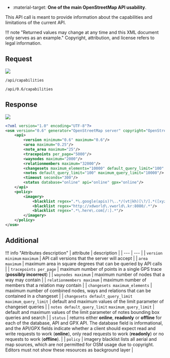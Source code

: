 <div class="grid cards" markdown>

- :material-target: **One of the main OpenStreetMap API usability**.

</div>

This API call is meant to provide information about the capabilities and limitations of the current API.

!!! note "Returned values may change at any time and this XML document only serves as an example."
    Copyright, attribution, and license refers to legal information.

## Request

![](https://img.shields.io/badge/GET-green)

```
/api/capabilities
```

```
/api/0.6/capabilities
```

## Response

![](https://img.shields.io/badge/Response-200%20OK-brightgreen)

``` xml linenums="1" hl_lines="4-21"
<?xml version="1.0" encoding="UTF-8"?>
<osm version="0.6" generator="OpenStreetMap server" copyright="OpenStreetMap and contributors" attribution="https://www.openstreetmap.org/copyright" license="https://opendatacommons.org/licenses/odbl/1-0/">
	<api>
		<version minimum="0.6" maximum="0.6"/>
		<area maximum="0.25"/>
		<note_area maximum="25"/>
		<tracepoints per_page="5000"/>
		<waynodes maximum="2000"/>
		<relationmembers maximum="32000"/>
		<changesets maximum_elements="10000" default_query_limit="100" maximum_query_limit="100"/>
		<notes default_query_limit="100" maximum_query_limit="10000"/>
		<timeout seconds="300"/>
		<status database="online" api="online" gpx="online"/>
	</api>
	<policy>
		<imagery>
			<blacklist regex=".*\.google(apis)?\..*/(vt|kh)[\?/].*([xyz]=.*){3}.*"/>
			<blacklist regex="http://xdworld\.vworld\.kr:8080/.*"/>
			<blacklist regex=".*\.here\.com[/:].*"/>
		</imagery>
	</policy>
</osm>
```

## Additional

!!! info "Attributes description"
| attribute | description |
| --- | --- |
    | `version minimum` `maximum`                            | API call versions that the server will accept                                                                                                                                                                                                                                                                                                                                                              |
    | `area maximum`                                         | maximum area in square degrees that can be queried by API calls                                                                                                                                                                                                                                                                                                                                            |
    | `tracepoints per_page`                                 | maximum number of points in a single GPS trace (**possibly incorrect**)<!--niepotrzebne pobrubienie-->                                                                                                                                                                                                                                                                                                     |
    | `waynodes maximum`                                     | maximum number of nodes that a way may contain                                                                                                                                                                                                                                                                                                                                                             |
    | `relationmembers maximum`                              | maximum number of members that a relation may contain                                                                                                                                                                                                                                                                                                                                                      |
    | `changesets maximum_elements`                          | maximum number of combined nodes, ways and relations that can be contained in a changeset                                                                                                                                                                                                                                                                                                                  |
    | `changesets default_query_limit` `maximum_query_limit` | default and maximum values of the limit parameter of changeset queries                                                                                                                                                                                                                                                                                                                                     |
    | `notes default_query_limit` `maximum_query_limit`      | default and maximum values of the limit parameter of notes bounding box queries and search <!--nagromadzenie rzeczowników-->                                                                                                                                                                                                                                                                               |
    | `status`                                               | returns either **online**, **readonly** or **offline** for each of the database, API and GPX API. The database field is informational, and the API/GPX fields indicate whether a client should expect read and write requests to work (**online**), only read requests to work (**readonly**) or no requests to work (**offline**). <!--tutaj masz wartości oznaczone pogrubieniem. Ustal jeden schemat--> |
    | `policy`                                               | imagery blacklist lists all aerial and map sources, which are not permitted for OSM usage due to copyright. Editors must not show these resources as background layer                                                                                                                                                                                                                                      |
